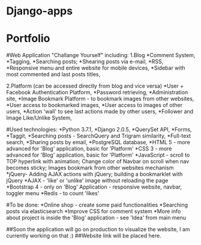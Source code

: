 # Django-apps
# Portfolio

#Web Application "Challange Yourself" including: 
1.Blog
*Comment System,
*Tagging,
*Searching posts;
*Shearing posts via e-mail, 
*RSS,
*Responsive menu and entire website for mobile devices,
*Sidebar with most commented and last posts titles,

2.Platform (can be accessed directly from blog and vice versa)
*User + Facebook Authentication Platform,
*Password retrieving,
*Administration site, 
*Image Bookmark Platform - to bookmark images from other websites,
*User access to bookmarked images, 
*User access to images of other users,
*Action 'wall' to see last actions made by other users,
*Follower and Image Like/Unlike System,

#Used technologies:
*Python 3.7.1, 
*Django 2.0.5, 
*QuerySet API, 
*Forms, 
*Taggit,
*Searching posts - SearchQuery and Trigram similarity,
*Full-text search, 
*Sharing posts by email, 
*PostgreSQL database, 
*HTML 5 - more advanced for 'Blog' application, basic for 'Platform' 
*CSS 3 - more advanced for 'Blog' application, basic for 'Platform'
*JavaScript - scroll to TOP hyperlink with animation; Change color of Navbar on scroll when nav becomes sticky; Images bookmark from other websites mechanism 
*jQuery- Adding AJAX actions with jQuery; building a bookmarklet with jQuery
*AJAX - 'like' or 'unlike' image without reloading the page 
*Bootstrap 4 - only on 'Blog' Application - responsive website, navbar, toggler menu
*Redis - to count 'likes'

#To be done:
*Online shop - create some paid functionalities 
*Searching posts via elasticsearch
*Improve CSS for comment system
*More info about project is inside the 'Blog' application - see 'Idea' from main menu

##Soon the application will go on production to visualize the website, I am currently working on that :) 
##Website link will be placed here.
